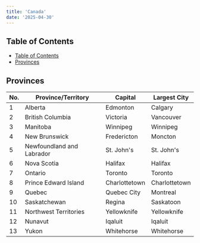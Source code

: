 ```yaml
---
title: 'Canada'
date: '2025-04-30'
---
```


## Table of Contents

- [Table of Contents](#table-of-contents)
- [Provinces](#provinces)

## Provinces

| No. | Province/Territory        | Capital       | Largest City  |
| --- | ------------------------- | ------------- | ------------- |
| 1   | Alberta                   | Edmonton      | Calgary       |
| 2   | British Columbia          | Victoria      | Vancouver     |
| 3   | Manitoba                  | Winnipeg      | Winnipeg      |
| 4   | New Brunswick             | Fredericton   | Moncton       |
| 5   | Newfoundland and Labrador | St. John's    | St. John's    |
| 6   | Nova Scotia               | Halifax       | Halifax       |
| 7   | Ontario                   | Toronto       | Toronto       |
| 8   | Prince Edward Island      | Charlottetown | Charlottetown |
| 9   | Quebec                    | Quebec City   | Montreal      |
| 10  | Saskatchewan              | Regina        | Saskatoon     |
| 11  | Northwest Territories     | Yellowknife   | Yellowknife   |
| 12  | Nunavut                   | Iqaluit       | Iqaluit       |
| 13  | Yukon                     | Whitehorse    | Whitehorse    |

